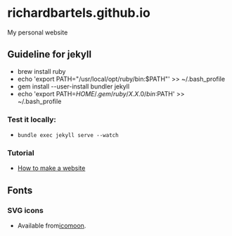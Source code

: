 # richardbartels.github.io
My personal website

## Guideline for jekyll
* brew install ruby
* echo 'export PATH="/usr/local/opt/ruby/bin:$PATH"' >> ~/.bash_profile
* gem install --user-install bundler jekyll
* echo 'export PATH=$HOME/.gem/ruby/X.X.0/bin:$PATH' >> ~/.bash_profile

### Test it locally:
* `bundle exec jekyll serve --watch`

### Tutorial 
* [How to make a website](https://www.youtube.com/watch?v=pxua_1vyFck&index=4&list=PLLAZ4kZ9dFpOPV5C5Ay0pHaa0RJFhcmcB)

## Fonts
### SVG icons
* Available from[icomoon](https://icomoon.io).
